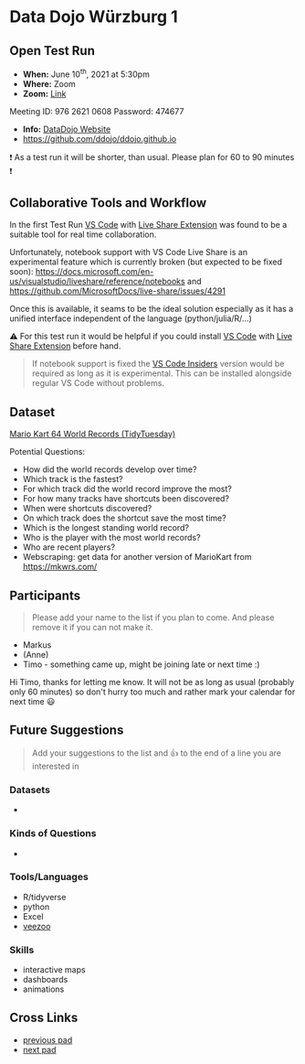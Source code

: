 # Data Dojo Würzburg 1

## Open Test Run
 - **When:** June 10<sup>th</sup>, 2021 at 5:30pm
 - **Where:** Zoom
 - **Zoom:** [Link](https://uni-wuerzburg.zoom.us/j/97626210608?pwd=MUFkVFFkVEVGaUwvNUVYUDJPUW8wQT09)

Meeting ID: 976 2621 0608
Password: 474677
 - **Info:** [DataDojo Website](https://ddojo.github.io/)
 - https://github.com/ddojo/ddojo.github.io

:exclamation: As a test run it will be shorter, than usual. Please plan for 60 to 90 minutes :exclamation: 

## Collaborative Tools and Workflow

In the first Test Run [VS Code](https://code.visualstudio.com/) with [Live Share Extension](https://marketplace.visualstudio.com/items?itemName=MS-vsliveshare.vsliveshare) was found to be a suitable tool for real time collaboration. 

Unfortunately, notebook support with VS Code Live Share is an experimental feature which is currently broken (but expected to be fixed soon): https://docs.microsoft.com/en-us/visualstudio/liveshare/reference/notebooks and https://github.com/MicrosoftDocs/live-share/issues/4291

Once this is available, it seams to be the ideal solution especially as it has a unified interface independent of the language (python/julia/R/...)

:warning: For this test run it would be helpful if you could install [VS Code](https://code.visualstudio.com/) with [Live Share Extension](https://marketplace.visualstudio.com/items?itemName=MS-vsliveshare.vsliveshare) before hand. 

> If notebook support is fixed the [VS Code Insiders](https://code.visualstudio.com/insiders/) version would be required as long as it is experimental. This can be installed alongside regular VS Code without problems.

## Dataset

[Mario Kart 64 World Records (TidyTuesday)](https://github.com/rfordatascience/tidytuesday/blob/master/data/2021/2021-05-25/readme.md)

Potential Questions:
- How did the world records develop over time?
- Which track is the fastest?
- For which track did the world record improve the most?
- For how many tracks have shortcuts been discovered?
- When were shortcuts discovered?
- On which track does the shortcut save the most time?
- Which is the longest standing world record?
- Who is the player with the most world records?
- Who are recent players?
- Webscraping: get data for another version of MarioKart from https://mkwrs.com/


## Participants
> Please add your name to the list if you plan to come. And please remove it if you can not make it.
 - Markus
 - (Anne)
 - Timo - something came up, might be joining late or next time :)

Hi Timo, thanks for letting me know. It will not be as long as usual (probably only 60 minutes) so don't hurry too much and rather mark your calendar for next time :smiley: 

## Future Suggestions
> Add your suggestions to the list and :+1: to the end of a line you are interested in

### Datasets
- 

### Kinds of Questions
- 

### Tools/Languages
- R/tidyverse
- python
- Excel
- [veezoo](https://www.veezoo.com/)

### Skills
- interactive maps
- dashboards
- animations


## Cross Links
 - [previous pad](https://ddojo.github.io/pad_archive/00_datadojo)
 - [next pad](https://ddojo.github.io/pad_archive/02_datadojo)
